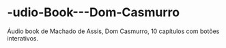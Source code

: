 # -udio-Book---Dom-Casmurro
Áudio book de Machado de Assis, Dom Casmurro, 10 capítulos com botões interativos.
